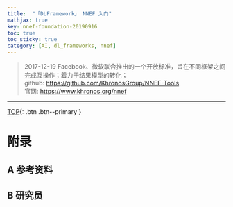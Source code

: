 ```yaml
---
title:  "「DLFramework」 NNEF 入门"
mathjax: true
key: nnef-foundation-20190916
toc: true
toc_sticky: true
category: [AI, dl_frameworks, nnef]
---
```

<span id='head'></span>  
>2017-12-19 Facebook、微软联合推出​的一个开放标准，旨在不同框架之间完成互操作；着力于结果模型的转化；     
github: <https://github.com/KhronosGroup/NNEF-Tools>      
官网: <https://www.khronos.org/nnef>     

<!--more-->     


-------------------  
[TOP](#head){: .btn .btn--primary }



# 附录
## A 参考资料

## B 研究员
